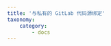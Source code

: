 ```yaml
---
title: '与私有的 GitLab 代码源绑定'
taxonomy:
    category:
        - docs
---
```


<!-- 
GitLab 的简单介绍

GitLab 的私有部署

GitLab 需要暴露在外网
GitLab 绑定流程的介绍和截图，这个是专业版付费功能，如果你的界面中没有开启，跟我联系，我给你开通。
GitLab 绑定需要输入 IP、用户名和密码，不必真是绑定，只要 show 出这个界面即可。

DaoCloud 也支持绑定在内网的 GitLab 代码服务器，不需要用户开防火墙端口，这是企业版功能，这里不展开，做一个链接到DaoCloud 私有云的交付形式
DaoCloud GitHub 公有仓库提供了大量的开发示例代码，帮助用户快速上手，鼓励用户 Fork 这些项目。最后做一个链接，到写给开发者的例子这篇文章。
-->